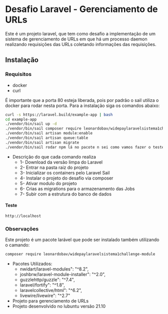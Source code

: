 # Desafio Laravel - Gerenciamento de URLs

Este é um projeto laravel, que tem como desafio a implementação de um sistema de gerenciamento de URLs em que há um processo daemon realizando requisições das URLs coletando informações das requisições.

## Instalação

### Requisitos
- docker
- curl

É importante que a porta 80 esteja liberada, pois por padrão o sail utiliza o docker para rodar nesta porta. Para a instalação siga os comandos abaixo:

```sh
curl -s https://laravel.build/example-app | bash
cd example-app
./vendor/bin/sail up -d
./vendor/bin/sail composer require leonardobav/widepaylaravelsistema1challenge-module
./vendor/bin/sail artisan module:enable
./vendor/bin/sail artisan queue:table
./vendor/bin/sail artisan migrate
./vendor/bin/sail rodar npm lá no pacote n sei como vamos fazer o teste
```

- Descrição do que cada comando realiza
    - 1- Download da versão limpa do Laravel
    - 2- Entrar na pasta raiz do projeto
    - 3- Inicializar os containers pelo  Laravel Sail
    - 4- Instalar o projeto do desafio via composer
    - 5- Ativar modulo do projeto
    - 6- Crias as migrations para o armazenamento das Jobs
    - 7- Subir com a estrutura do banco de dados


#### Teste
```sh
http://localhost
```

### Observações
Este projeto é um pacote larável que pode ser instalado também utilizando o camando:
```sh
composer require leonardobav/widepaylaravelsistema1challenge-module
```

- Pacotes Utilizados:
    - nwidart/laravel-modules": "^8.2",
    - joshbrw/laravel-module-installer": "^2.0",
    - guzzlehttp/guzzle": "^7.4",
    - laravel/fortify": "^1.8",
    - laravelcollective/html": "^6.2",
    - livewire/livewire": "^2.7"
- Projeto para gerenciamento de URLs
- Projeto desenvolvido no lubuntu versão 21.10
